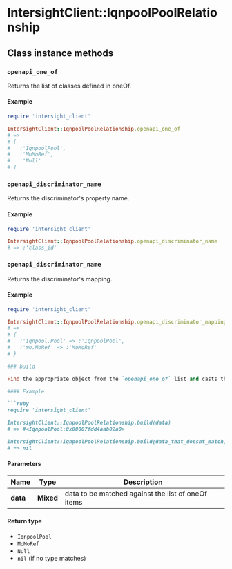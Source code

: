 # IntersightClient::IqnpoolPoolRelationship

## Class instance methods

### `openapi_one_of`

Returns the list of classes defined in oneOf.

#### Example

```ruby
require 'intersight_client'

IntersightClient::IqnpoolPoolRelationship.openapi_one_of
# =>
# [
#   :'IqnpoolPool',
#   :'MoMoRef',
#   :'Null'
# ]
```

### `openapi_discriminator_name`

Returns the discriminator's property name.

#### Example

```ruby
require 'intersight_client'

IntersightClient::IqnpoolPoolRelationship.openapi_discriminator_name
# => :'class_id'
```

### `openapi_discriminator_name`

Returns the discriminator's mapping.

#### Example

```ruby
require 'intersight_client'

IntersightClient::IqnpoolPoolRelationship.openapi_discriminator_mapping
# =>
# {
#   :'iqnpool.Pool' => :'IqnpoolPool',
#   :'mo.MoRef' => :'MoMoRef'
# }

### build

Find the appropriate object from the `openapi_one_of` list and casts the data into it.

#### Example

```ruby
require 'intersight_client'

IntersightClient::IqnpoolPoolRelationship.build(data)
# => #<IqnpoolPool:0x00007fdd4aab02a0>

IntersightClient::IqnpoolPoolRelationship.build(data_that_doesnt_match)
# => nil
```

#### Parameters

| Name | Type | Description |
| ---- | ---- | ----------- |
| **data** | **Mixed** | data to be matched against the list of oneOf items |

#### Return type

- `IqnpoolPool`
- `MoMoRef`
- `Null`
- `nil` (if no type matches)

